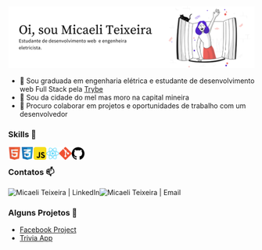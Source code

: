 <img src="https://github.com/micaeliteixeira/micaeliteixeira/blob/master/icons/Pink%20and%20Peach%20Technology%20LinkedIn%20Banner.png">


 - 🔭 Sou graduada em engenharia elétrica e estudante de desenvolvimento web Full Stack pela [Trybe](https://www.betrybe.com)
 - 🌱 Sou da cidade do mel mas moro na capital mineira
 - 🤝 Procuro colaborar em projetos e oportunidades de trabalho com um desenvolvedor


### Skills 🎯

<img align="left" alt="HTML5" width="26px" src="https://github.com/micaeliteixeira/micaeliteixeira/blob/master/icons/html5.png" />
<img align="left" alt="CSS3" width="26px" src="https://github.com/micaeliteixeira/micaeliteixeira/blob/master/icons/css3.png" />
<img align="left" alt="JavaScript" width="26px" src="https://github.com/micaeliteixeira/micaeliteixeira/blob/master/icons/javascript.png" />
<img align="left" alt="React" width="26px" src="https://github.com/micaeliteixeira/micaeliteixeira/blob/master/icons/react.png" />
<img align="left" alt="Git" width="26px" src="https://github.com/micaeliteixeira/micaeliteixeira/blob/master/icons/git.png" />
<img align="left" alt="GitHub" width="26px" src="https://github.com/micaeliteixeira/micaeliteixeira/blob/master/icons/github.png" />

<br/>

### Contatos 📫 

[<img align="left" alt="Micaeli Teixeira | LinkedIn"   src="https://img.shields.io/badge/LinkedIn-0077B5?style=for-the-badge&logo=linkedin&logoColor=white" />](https://www.linkedin.com/in/micaeli-teixeira/)
[<img align="left" alt="Micaeli Teixeira | Email"  src="https://img.shields.io/badge/Gmail-D14836?style=for-the-badge&logo=gmail&logoColor=white" />](mailto:luime6@gmail.com)

<br/>

### Alguns Projetos 📌
 - [Facebook Project](https://github.com/micaeliteixeira/Projetos/tree/master/Project%20Facebook%20Signup)
 - [Trivia App](https://github.com/micaeliteixeira/Projetos/tree/master/Project%20Trivia)
